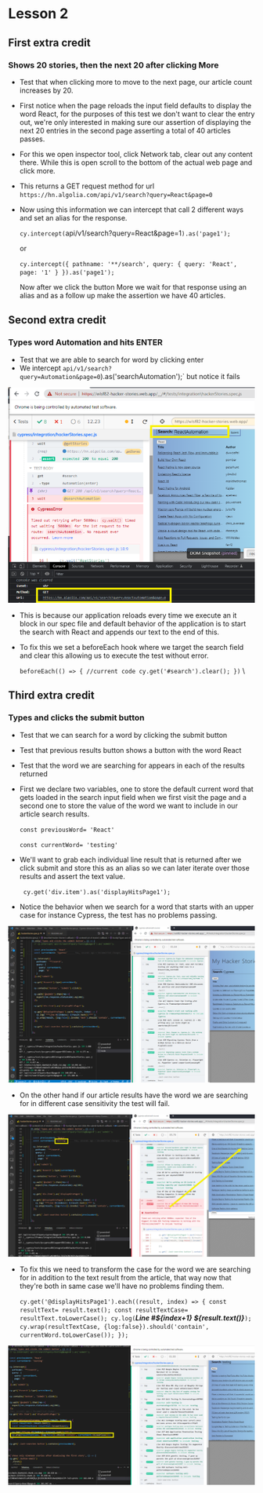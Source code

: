 # Lesson 2
## First extra credit
### Shows 20 stories, then the next 20 after clicking More
- Test that when clicking more to move to the next page, our article count increases by 20.

- First notice when the page reloads the input field defaults to display the word React, for the purposes of this test we don't want to clear the entry out, we're only interested in making sure our assertion of displaying the next 20 entries in the second page asserting a total of 40 articles passes.

- For this we open inspector tool, click Network tab, clear out any content there.  While this is open scroll to the bottom of the actual web page and click more.

- This returns a GET request method for url `https://hn.algolia.com/api/v1/search?query=React&page=0`

- Now using this information we can intercept that call 2 different ways and set an alias for the response.

  `cy.intercept(`api/v1/search?query=React&page=1`).as('page1');`

  or

  `cy.intercept({
          pathname: '**/search',
          query: {
            query: 'React',
            page: '1'
          }
        }).as('page1');`

  Now after we click the button More we wait for that response using an alias and as a follow up make the assertion we have 40 articles.

## Second extra credit
### Types word Automation and hits ENTER

- Test that we are able to search for word by clicking enter
- We intercept `api/v1/search?query=Automation&page=0`).as('searchAutomation');` but notice it fails

![img](./images/image_01.png)

- This is because our application reloads every time we execute an it block in our spec file and default behavior of the application is to start the search with React and appends our text to the end of this.

- To fix this we set a beforeEach hook where we target the search field and clear this allowing us to execute the test without error.

  `beforeEach(() => {
      //current code
      cy.get('#search').clear();
    })`
  \
## Third extra credit
### Types and clicks the submit button
- Test that we can search for a word by clicking the submit button
- Test that previous results button shows a button with the word React
- Test that the word we are searching for appears in each of the results returned

- First we declare two variables, one to store the default current word that gets loaded in the search input field when we first visit the page and a second one to store the value of the word we want to include in our article search results.

  `const previousWord= 'React'`

  `const currentWord= 'testing'`

- We'll want to grab each individual line result that is returned after we click submit and store this as an alias so we can later iterate over those results and assert the text value.

  ` cy.get('div.item').as('displayHitsPage1');`

- Notice the behavior when we search for a word that starts with an upper case for instance Cypress, the test has no problems passing.

![img](./images/Image_02.png)

- On the other hand if our article results have the word we are searching for in different case sensitivity the test will fail.

![img](./images/Image_03.png)

- To fix this we need to transform the case for the word we are searching for in addition to the text result from the article, that way now that they're both in same case we'll have no problems finding them.

  `cy.get('@displayHitsPage1').each((result, index) => {
    const resultText= result.text();
    const resultTextCase= resultText.toLowerCase();
    cy.log(`***Line #${index+1} ${result.text()}***`);
    cy.wrap(resultTextCase, {log:false}).should('contain', currentWord.toLowerCase());
  });`

![img](./images/Image_04.png)